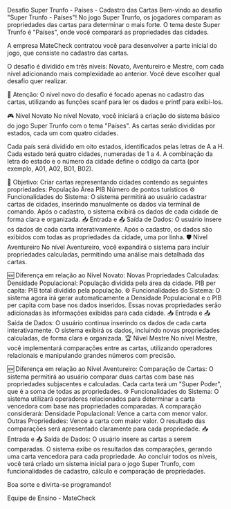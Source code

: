 Desafio Super Trunfo - Países - Cadastro das Cartas
Bem-vindo ao desafio "Super Trunfo - Países"! No jogo Super Trunfo, os jogadores comparam as propriedades das cartas para determinar o mais forte. O tema deste Super Trunfo é "Países", onde você comparará as propriedades das cidades.

A empresa MateCheck contratou você para desenvolver a parte inicial do jogo, que consiste no cadastro das cartas.

O desafio é dividido em três níveis: Novato, Aventureiro e Mestre, com cada nível adicionando mais complexidade ao anterior. Você deve escolher qual desafio quer realizar.

🚨 Atenção:
O nível novo do desafio é focado apenas no cadastro das cartas, utilizando as funções scanf para ler os dados e printf para exibi-los.

🎮 Nível Novato
No nível Novato, você iniciará a criação do sistema básico do jogo Super Trunfo com o tema "Países". As cartas serão divididas por estados, cada um com quatro cidades.

Cada país será dividido em oito estados, identificados pelas letras de A a H. Cada estado terá quatro cidades, numeradas de 1 a 4. A combinação da letra do estado e o número da cidade define o código da carta (por exemplo, A01, A02, B01, B02).

🚩 Objetivo:
Criar cartas representando cidades contendo as seguintes propriedades:
População
Área
PIB
Número de pontos turísticos
⚙️ Funcionalidades do Sistema:
O sistema permitirá ao usuário cadastrar cartas de cidades, inserindo manualmente os dados via terminal de comando.
Após o cadastro, o sistema exibirá os dados de cada cidade de forma clara e organizada.
📥 Entrada e 📤 Saída de Dados:
O usuário insere os dados de cada carta interativamente.
Após o cadastro, os dados são exibidos com todas as propriedades da cidade, uma por linha.
🛡️ Nível Aventureiro
No nível Aventureiro, você expandirá o sistema para incluir propriedades calculadas, permitindo uma análise mais detalhada das cartas.

🆕 Diferença em relação ao Nível Novato:
Novas Propriedades Calculadas:
Densidade Populacional: População dividida pela área da cidade.
PIB per capita: PIB total dividido pela população.
⚙️ Funcionalidades do Sistema:
O sistema agora irá gerar automaticamente a Densidade Populacional e o PIB per capita com base nos dados inseridos.
Essas novas propriedades serão adicionadas às informações exibidas para cada cidade.
📥 Entrada e 📤 Saída de Dados:
O usuário continua inserindo os dados de cada carta interativamente.
O sistema exibirá os dados, incluindo novas propriedades calculadas, de forma clara e organizada.
🏆 Nível Mestre
No nível Mestre, você implementará comparações entre as cartas, utilizando operadores relacionais e manipulando grandes números com precisão.

🆕 Diferença em relação ao Nível Aventureiro:
Comparação de Cartas:
O sistema permitirá ao usuário comparar duas cartas com base nas propriedades subjacentes e calculadas.
Cada carta terá um "Super Poder", que é a soma de todas as propriedades.
⚙️ Funcionalidades do Sistema:
O sistema utilizará operadores relacionados para determinar a carta vencedora com base nas propriedades comparadas.
A comparação considerará:
Densidade Populacional: Vence a carta com menor valor.
Outras Propriedades: Vence a carta com maior valor.
O resultado das comparações será apresentado claramente para cada propriedade.
📥 Entrada e 📤 Saída de Dados:
O usuário insere as cartas a serem comparadas.
O sistema exibe os resultados das comparações, gerando uma carta vencedora para cada propriedade.
Ao concluir todos os níveis, você terá criado um sistema inicial para o jogo Super Trunfo, com funcionalidades de cadastro, cálculo e comparação de propriedades.

Boa sorte e divirta-se programando!

Equipe de Ensino - MateCheck

